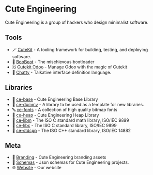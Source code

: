 # Cute Engineering

Cute Engineering is a group of hackers who design minimalist software.

## Tools

 - 🪄 [CuteKit](https://github.com/cute-engineering/cutekit) - A tooling framework for building, testing, and deploying software.
 - 👻 [BooBoot](https://github.com/cute-engineering/booboot) - The mischievous bootloader
 - 🇴 [Cutekit Odoo](https://github.com/cute-engineering/cutekit-odoo) - Manage Odoo with the magic of Cutekit
 - 💬 [Chatty](https://github.com/cute-engineering/chatty) - Talkative interface definition language.

## Libraries

 - 👷 [ce-base](https://github.com/cute-engineering/ce-base) - Cute Engineering Base Library
 - 🤪 [ce-dummy](https://github.com/cute-engineering/ce-dummy) - A library to be used as a template for new libraries.
 - 🔤 [ce-fonts](https://github.com/cute-engineering/ce-fonts) - A collection of high quality bitmap fonts
 - 🥞 [ce-heap](https://github.com/cute-engineering/ce-heap) - Cute Engineering Heap Library
 - 🧮 [ce-libm](https://github.com/cute-engineering/ce-libm) - The ISO C standard math library, ISO/IEC 9899
 - 📃 [ce-libc](https://github.com/cute-engineering/ce-libc) - The ISO C standard library, ISO/IEC 9899
 - 📃 [ce-stdcpp](https://github.com/cute-engineering/ce-stdcpp) - The ISO C++ standard library, ISO/IEC 14882

## Meta

- 💄 [Branding](https://github.com/cute-engineering/branding) - Cute Engineering branding assets
- 📜 [Schemas](https://github.com/cute-engineering/schemas) - Json schemas for Cute Engineering projects.
- 🌐 [Website](https://github.com/cute-engineering/website) - Our website
